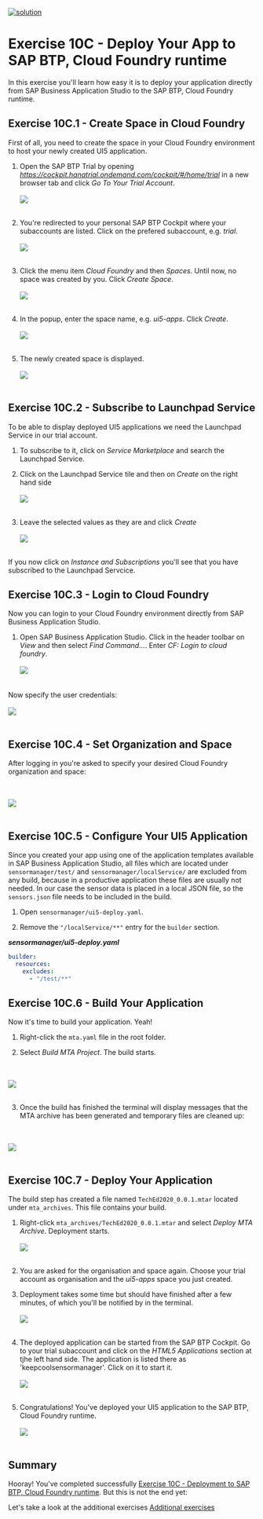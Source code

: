 [![solution](https://flat.badgen.net/badge/solution/available/green?icon=github)](../../../../tree/code/ex11)

# Exercise 10C - Deploy Your App to SAP BTP, Cloud Foundry runtime

In this exercise you'll learn how easy it is to deploy your application directly from SAP Business Application Studio to the SAP BTP, Cloud Foundry runtime.

## Exercise 10C.1 - Create Space in Cloud Foundry

First of all, you need to create the space in your Cloud Foundry environment to host your newly created UI5 application.

1. Open the SAP BTP Trial by opening *https://cockpit.hanatrial.ondemand.com/cockpit/#/home/trial* in a new browser tab and click *Go To Your Trial Account*.
<br><br>![](images/11_01_0010.png)<br><br>

2. You're redirected to your personal SAP BTP Cockpit where your subaccounts are listed. Click on the prefered subaccount, e.g. *trial*.
<br><br>![](images/11_01_0020.png)<br><br>

3. Click the menu item *Cloud Foundry* and then *Spaces*. Until now, no space was created by you. Click *Create Space*.
<br><br>![](images/11_01_0030.png)<br><br>

4. In the popup, enter the space name, e.g. *ui5-apps*. Click *Create*.
<br><br>![](images/11_01_0040.png)<br><br>

5. The newly created space is displayed.
<br><br>![](images/11_01_0050.png)<br><br>

## Exercise 10C.2 - Subscribe to Launchpad Service

To be able to display deployed UI5 applications we need the Launchpad Service in our trial account.
1. To subscribe to it, click on *Service Marketplace* and search the Launchpad Service.
2. Click on the Launchpad Service tile and then on *Create* on the right hand side
<br><br>![](images/11_02_0060.png)<br><br>

3. Leave the selected values as they are and click *Create*
<br><br>![](images/11_02_0070.png)<br><br>

If you now click on *Instance and Subscriptions* you'll see that you have subscribed to the Launchpad Servcice.
## Exercise 10C.3 - Login to Cloud Foundry

Now you can login to your Cloud Foundry environment directly from SAP Business Application Studio.

1. Open SAP Business Application Studio. Click in the header toolbar on *View* and then select *Find Command...*. Enter *CF: Login to cloud foundry*.
<br><br>![](images/11_02_0010.png)<br><br>

Now specify the user credentials:
<br><br>![](images/11_02_0020.png)<br><br>

## Exercise 10C.4 - Set Organization and Space

After logging in you're asked to specify your desired Cloud Foundry organization and space:

<br><br>![](images/11_04_0010.png)<br><br>


## Exercise 10C.5 - Configure Your UI5 Application

Since you created your app using one of the application templates available in SAP Business Application Studio, all files which are located under `sensormanager/test/` and `sensormanager/localService/` are excluded from any build, because in a productive application these files are usually not needed. In our case the sensor data is placed in a local JSON file, so the `sensors.json` file needs to be included in the build.

1. Open `sensormanager/ui5-deploy.yaml`.

2. Remove the `"/localService/**"` entry for the `builder` section.

***sensormanager/ui5-deploy.yaml***

````yaml
builder:
  resources:
    excludes:
      - "/test/**"
````

## Exercise 10C.6 - Build Your Application

Now it's time to build your application. Yeah!

1. Right-click the `mta.yaml` file in the root folder.

2. Select *Build MTA Project*. The build starts.

<br><br>![](images/11_06_0010.png)<br><br>

3. Once the build has finished the terminal will display messages that the MTA archive has been generated and temporary files are cleaned up:

<br><br>![](images/11_06_0020.png)<br><br>


## Exercise 10C.7 - Deploy Your Application

The build step has created a file named `TechEd2020_0.0.1.mtar` located under `mta_archives`. This file contains your build.

1. Right-click `mta_archives/TechEd2020_0.0.1.mtar` and select *Deploy MTA Archive*. Deployment starts.
<br><br>![](images/11_07_0010.png)<br><br>

2. You are asked for the organisation and space again. Choose your trial account as organisation and the *ui5-apps* space you just created.

3. Deployment takes some time but should have finished after a few minutes, of which you'll be notified by in the terminal.
<br><br>![](images/11_07_0020.png)<br><br>

4. The deployed application can be started from the SAP BTP Cockpit. Go to your trial subaccount and click on the *HTML5 Applications* section at tjhe left hand side. The application is listed there as 'keepcoolsensormanager'. Click on it to start it.
<br><br>![](images/11_07_0030.png)<br><br>

5. Congratulations! You've deployed your UI5 application to the SAP BTP, Cloud Foundry runtime.
<br><br>![](images/11_07_0040.png)<br><br>

## Summary

Hooray! You've completed successfully [Exercise 10C - Deployment to SAP BTP, Cloud Foundry runtime](../ex11/README.md). But this is not the end yet:

Let's take a look at the additional exercises [Additional exercises](../../)
